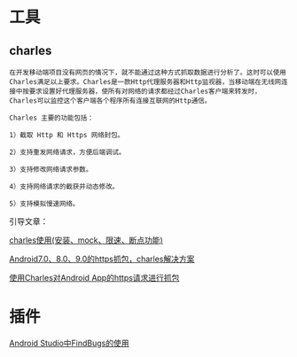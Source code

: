 # 工具
##  charles
    在开发移动端项目没有网页的情况下，就不能通过这种方式抓取数据进行分析了。这时可以使用Charles满足以上要求。Charles是一款Http代理服务器和Http监视器，当移动端在无线网连接中按要求设置好代理服务器，使所有对网络的请求都经过Charles客户端来转发时，Charles可以监控这个客户端各个程序所有连接互联网的Http通信。

    Charles 主要的功能包括：

    1）截取 Http 和 Https 网络封包。
    
    2）支持重发网络请求，方便后端调试。
    
    3）支持修改网络请求参数。
    
    4）支持网络请求的截获并动态修改。
    
    5）支持模拟慢速网络。 
    
引导文章：

[charles使用(安装、mock、限速、断点功能)](https://blog.csdn.net/liuwkk/article/details/81258522)

[Android7.0、8.0、9.0的https抓包，charles解决方案](https://blog.csdn.net/cadi2011/article/details/83056527)

[使用Charles对Android App的https请求进行抓包](https://www.jianshu.com/p/adcbc085fcae)


# 插件

[Android Studio中FindBugs的使用](https://blohttps://blog.csdn.net/liufotian/article/details/70188124g.csdn.net/liufotian/article/details/70188124)